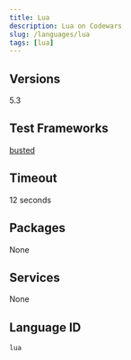 ```yaml
---
title: Lua
description: Lua on Codewars
slug: /languages/lua
tags: [lua]
---
```



## Versions
5.3
## Test Frameworks
[busted](https://lunarmodules.github.io/busted/)
## Timeout
12 seconds
## Packages
None 
## Services
None
## Language ID
`lua`
